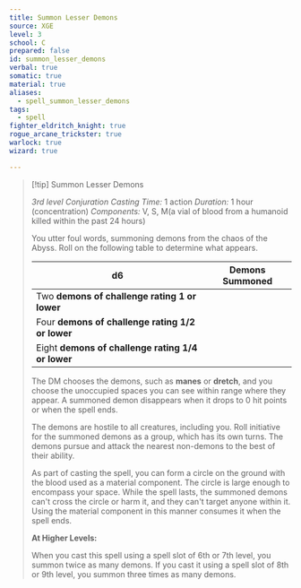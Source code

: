 ```yaml
---
title: Summon Lesser Demons
source: XGE
level: 3
school: C
prepared: false
id: summon_lesser_demons
verbal: true
somatic: true
material: true
aliases:
  - spell_summon_lesser_demons
tags:
  - spell
fighter_eldritch_knight: true
rogue_arcane_trickster: true
warlock: true
wizard: true

---
```

>[!tip] Summon Lesser Demons
>
> *3rd level Conjuration*
> *Casting Time:* 1 action
> *Duration:* 1 hour (concentration)
> *Components:* V, S, M(a vial of blood from a humanoid killed within the past 24 hours)
>
>You utter foul words, summoning demons from the chaos of the Abyss. Roll on the following table to determine what appears.
>
>| **d6** | Demons Summoned |
>|---|---|
>| Two **demons of challenge rating 1 or lower** |
>| Four **demons of challenge rating 1/2 or lower** |
>| Eight **demons of challenge rating 1/4 or lower** |
>
>The DM chooses the demons, such as **manes** or **dretch**, and you choose the unoccupied spaces you can see within range where they appear. A summoned demon disappears when it drops to 0 hit points or when the spell ends.
>
>The demons are hostile to all creatures, including you. Roll initiative for the summoned demons as a group, which has its own turns. The demons pursue and attack the nearest non-demons to the best of their ability.
>
>As part of casting the spell, you can form a circle on the ground with the blood used as a material component. The circle is large enough to encompass your space. While the spell lasts, the summoned demons can't cross the circle or harm it, and they can't target anyone within it. Using the material component in this manner consumes it when the spell ends.
>
>**At Higher Levels:**
>
>When you cast this spell using a spell slot of 6th or 7th level, you summon twice as many demons. If you cast it using a spell slot of 8th or 9th level, you summon three times as many demons.
>

